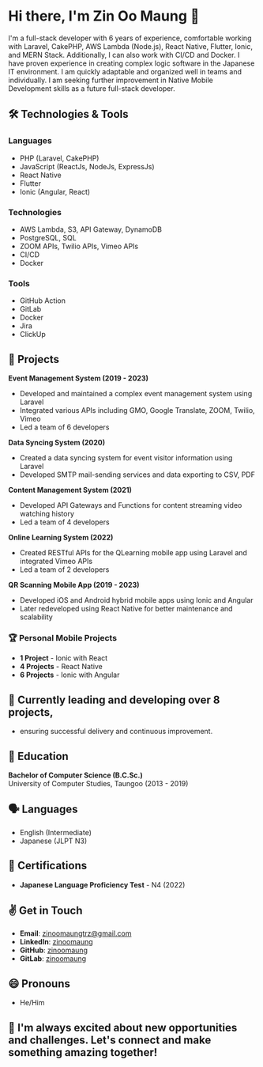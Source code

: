 # Hi there, I'm Zin Oo Maung 👋

I'm a full-stack developer with 6 years of experience, comfortable working with Laravel, CakePHP, AWS Lambda (Node.js), React Native, Flutter, Ionic, and MERN Stack. Additionally, I can also work with CI/CD and Docker. I have proven experience in creating complex logic software in the Japanese IT environment. I am quickly adaptable and organized well in teams and individually. I am seeking further improvement in Native Mobile Development skills as a future full-stack developer.

## 🛠️ Technologies & Tools

### Languages
- PHP (Laravel, CakePHP)
- JavaScript (ReactJs, NodeJs, ExpressJs)
- React Native
- Flutter
- Ionic (Angular, React)

### Technologies
- AWS Lambda, S3, API Gateway, DynamoDB
- PostgreSQL, SQL
- ZOOM APIs, Twilio APIs, Vimeo APIs
- CI/CD
- Docker

### Tools
- GitHub Action
- GitLab
- Docker
- Jira
- ClickUp

## 🚀 Projects

**Event Management System (2019 - 2023)**
- Developed and maintained a complex event management system using Laravel
- Integrated various APIs including GMO, Google Translate, ZOOM, Twilio, Vimeo
- Led a team of 6 developers

**Data Syncing System (2020)**
- Created a data syncing system for event visitor information using Laravel
- Developed SMTP mail-sending services and data exporting to CSV, PDF

**Content Management System (2021)**
- Developed API Gateways and Functions for content streaming video watching history
- Led a team of 4 developers

**Online Learning System (2022)**
- Created RESTful APIs for the QLearning mobile app using Laravel and integrated Vimeo APIs
- Led a team of 2 developers

**QR Scanning Mobile App (2019 - 2023)**
- Developed iOS and Android hybrid mobile apps using Ionic and Angular
- Later redeveloped using React Native for better maintenance and scalability

### 🏆 Personal Mobile Projects
- **1 Project** - Ionic with React
- **4 Projects** - React Native
- **6 Projects** - Ionic with Angular

## 🌱 Currently leading and developing over 8 projects,
- ensuring successful delivery and continuous improvement.

## 🏫 Education
**Bachelor of Computer Science (B.C.Sc.)**  
University of Computer Studies, Taungoo (2013 - 2019)

## 🗣️ Languages
- English (Intermediate)
- Japanese (JLPT N3)

## 📜 Certifications
- **Japanese Language Proficiency Test** - N4 (2022)

## ✌️ Get in Touch
- **Email**: [zinoomaungtrz@gmail.com](mailto:zinoomaungtrz@gmail.com)
- **LinkedIn**: [zinoomaung](https://linkedin.com/in/zinoomaung)
- **GitHub**: [zinoomaung](https://github.com/zinoomaung)
- **GitLab**: [zinoomaung](https://gitlab.com/zinoomaung)

## 😄 Pronouns
- He/Him

## 💞️ I'm always excited about new opportunities and challenges. Let's connect and make something amazing together!
